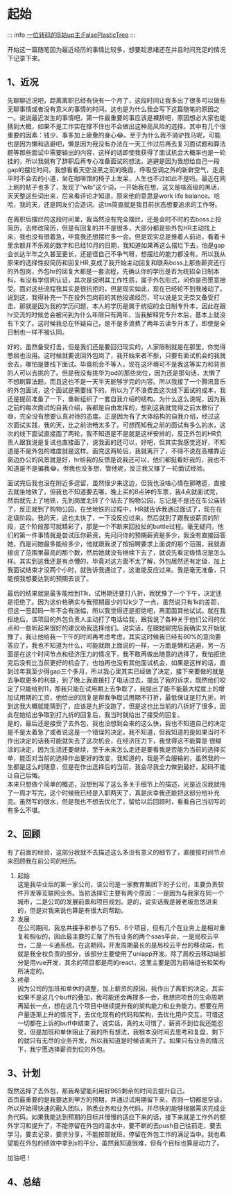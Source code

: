 # 起始

::: info
[一位转码的B站up主:FalsePlasticTree](https://space.bilibili.com/431873704/channel/seriesdetail?sid=2830099)
:::

开始这一篇随笔因为最近经历的事情比较多，想要趁思绪还在并且时间充足的情况下记录下来。

## 1、近况

先聊聊近况吧，距离离职已经有快有一个月了，这段时间让我多出了很多可以做些无聊事情或者没有意义的事情的时间。这也是为什么我会写下这篇随笔的原因之一。说说最近发生的事情吧，第一件最重要的事应该是裸辞吧，原因想必大家也能猜到大概，如果不是工作实在撑不住也不会做出这种高风险的选择。其中有几个很重要的因素：钱少、事多加上疲惫的身心😂。至于为什么我不骑驴找马呢，可能也是因为懒和逃避吧，懒是因为我没有办法在一天工作过后再去复习面试题和算法题等那些面试中需要输出的内容，这样的话即使我获得了面试机会大概率也是一轮挂的，所以我就有了辞职后再专心准备面试的想法。逃避是因为我想给自己一段gap的摆烂时间，我想看看天空没黑之前的晚霞，呼吸空调之外的新鲜空气，走走平时不会去的小道，坐在咖啡馆的椅子上发呆，人生也不过如此不是吗。最近在网上刷的帖子也多了，发现了“wlb”这个词，一开始我在想，这又是啥高级的黑话，天天整这些词出来，后来看评论才知道，原来他的意思是work life balance。哈哈，我的天，还是网友们会造词。这tm简直就是我目前状态想要追求的工作呀。

在离职后摆烂的这段时间里，我当然没有完全摆烂，还是会时不时的去boss上投简历，去修改简历，但是有回复的并不是很多，大部分都是些外包HR主动找上来，我也没有很着急，毕竟我还想摆烂多一会。但是现实总是推着人前进，看着卡里余额并不乐观的数字和已经10月的日期，我知道如果再这么摆烂下去，怕是gap会长达半年之久甚至更长，还是怪自己不争气呀，想摆烂的能力都没有。所以我从原来的选择性投简历和回复HR,变成了我开始主动回复和联系boss上那些薪资还行的外包岗，外包hr的回复大都是一套流程，先确认你的学历是否为统招全日制本科，有没有学信网认证，其次是说明其工作性质，属于外包形式，问你是否愿意接受。面对这些流程我其实是很抗拒的，但是现实如此，现在已经轮不到我被动了。说到这，我得补充一下在投外包岗前的其他投递经历，可以说是又无奈又备受打击，那就是因为我的学历问题，本人的学历是属于统招的全日制专升本，因此在跟hr交流的时候总会被问到为什么年限只有两年，当我解释完专升本后，基本上就没有下文了。这时候我总在怀疑自己，是不是多浪费了两年去读专升本了，即使是全日制也一样不被认同。

好的，虽然备受打击，但是我们还是要回归现实的，人家限制就是在那里，你觉得憋屈也没用。这时候就要说回外包岗了，我开始来者不拒，只要有面试机会的我就会去，哪怕是要线下面试。毕竟机会不等人，现在这环境可不是我这等实力和背景的人可以去挑的了。但是我没有挑华为od的那些岗位，因为还是那句话，太懒了不想刷算法题，而且这也不是一天半天能够学完的内容。所以我接了一个腾讯音乐的外包面试，这个面试是需要线下的，所以为了不浪费去这次线下面试的成本，我还是提前准备了一下，重新组织了一套自我介绍的结构。为什么这么说呢，因为我之前的每次面试的自我介绍，我都是自由发挥的，想到这我就觉得之前太敷衍了😅，完全没有想要认真对待的态度。正是因为有了大体结构的自我介绍，经过这次面试实践，我的天，比之前流畅太多了。可想而知我之前的面试有多么的水，这次的线下面试直接面了两轮，我不知道是不是就是这样安排的，反正外包的HR负责人跟我说是复试也直接面了，说我面的还可以，好吧，但其实我感觉还好，不知道是不是外包的难度就是这样。面完这两轮后，我就离开了，不得不说在高楼靠近窗边办公的风景就是好，hr给我的反馈是说我还可以，他们都挺看好我的，我也不知道是不是骗我😂。但我也没多想，管他呢，反正我又赚了一轮面试经验。

面试完后我也没在附近多逗留，虽然很少来这边，但我也没啥心情在那瞎逛，直接去就坐地铁了，但我也不知道要去哪，晚上买的8点钟的车票，我4点就面试完，然后就先上了地铁，先到岗厦北转了个站去了购物公园，忘记是不是还在车公庙转了，反正就到了购物公园，在坐地铁的过程中，HR就告诉我通过面试了，现在在定级阶段。我的天，这也太快了，一下没反应过来。然后就到了跟我谈薪资的阶段，这个阶段那可就精彩了，那是一个不断来回拉扯的battle过程。毫无疑问，他们的第一件事情就是尝试压你薪资，先问问你的预期薪资是多少，我没有直接回答她，而是问她最多能给多少，他就跟我说了按招聘要求上面说的那个范围，我就直接说了范围里最高的那个数，然后她就没有继续下去了，就说先看定级情况是怎么样。其实到这我还是有点懵的，毕竟对这方面不太了解，外包居然还有定级，加上我面试结束才没两个小时，就告诉我通过了，这谁能反应过来。我是毫无准备，只能按我想要达到的预期去谈了。

最后的结果就是最多能给到11k，试用期还要打八折，我犹豫了一个下午，决定还是拒绝了。因为这价格确实与我预期最少的12k少了一点，虽然说只有1k的差距，但这一签起码一年不会有涨幅，所以我觉得还是拒绝吧，再面面其他试试。就在我拒绝后，该项目的外包负责人主动打了电话给我，跟我说了各种关于他们公司的优点和一些听起来很好的建议劝我选择他们。说实话，在跟她聊完后我确实又开始犹豫了，我让他给我一下午的时间再考虑考虑，其实这时候我已经有80%的意向要答应了，我也不知道为什么，可能就跟上面说的一样，一方面是懒和逃避，另一方面是在这个时间节点和经济压力的情况下，我不敢再做出随意的选择了，我怕拒绝完后没有比当前更好的机会了，也怕再也没有其他面试机会，如果是这样的话，直到过年我至少得gap三个多月，所以我心里其实已经做了决定，接下来要做的就是去争取更多的利益，到了晚上我直接打了电话过去，提出了我的诉求，既然他们咬定了只能给到11，那我只能在试用期上去争取了，我提出了能不能最大程度上的增加试用期的工资，他给出的回复是帮我争取试用期不打折，最低保证是打九折。听到这我大概就能猜到了，应该是九折没跑了，但是这也比当前的八折好了很多，因此在她给出争取到打九折的回复后，我当时就给出了接受的回复。  
是的，最后还是接受了去外包，我也没想到会来的这么快，我也不知道自己的决定是不是太着急了或者说这是一个错误的决定。我不知道，但我知道的是如果当时不作出决定的话我可能就失去了这次机会，在经济压力下，我觉得这不能算是
很糊涂的决定，因为生活还要继续，至于未来怎么走还是要看我是否能为当前的选择买单，能否对当前的选择作出更好的改变，我知道的，我是不会服输的，虽然我的一生都是这么的随意，但是在作出选择后的当前，我会尽我全力做到最好，起码不能让自己后悔。  
本来只想做个简单的概述，没想到写了这么多关于细节上的描述，光是近况我就拖了一周才写完，这个时候我已经是入职两天了，真是庆幸我还能把这部分给补充完。虽然写的很水，但是我也不想去优化了，留给以后回顾时，看看自己当初写的有多么不堪。

## 2、回顾

有了前面的经验，这部分我就不去描述这么多没有意义的细节了，直接按时间节点来回顾我在前公司的经历。

1. 起始  
   这是我毕业后的第一家公司，该公司是一家教育集团下的子公司，主要负责软件开发等互联网业务。当初选择它主要有两个原因：一是因为与我家在同一个城市，二是公司的发展前景和项目规划。是的，说实话我是被老板忽悠进来的，但是对我来说也算是有很大的帮助。
2. 发展  
   在公司期间，我总共接手和参与了有5、6个项目，但有几个在业务上是相对重复和相似的，因此最主要的汇聚了所有业务的两个saas平台，一是局校云平台，二是一卡通系统。在这期间，开发周期最长的是局校云平台的移动端，也就是我全权负责的部分，该部分主要使用了uniapp开发。除了局校云移动端部分是用vue开发，其余的项目都是用的react，这里主要是因为前端组长和架构所决定的。
3. 终章  
   因为公司的加班和单休的调整，加上薪资的原因，我作出了离职的决定。其实如果不是这几个buff的叠加，我可能还会再撑多一会，我想把项目的生命周期再延长一点，想在这几个项目中继续提升我的架构能力和业务能力，想要在用户量逐渐上升的情况下，去优化现有的代码和架构，去优化用户交互，可惜这一切都在上诉的buff中结束了。说实话，真的太可惜了，薪资不到位我还能忍受，但是加班和单休阻止了我的所有想法，我根本没时间去思考和复盘，剩下的就只有无尽的业务开发，所以我知道是时候该离开了。如果只有业务的情况下，我宁愿选择薪资到位的外包。

## 3、计划

既然选择了去外包，那我希望能利用好965剩余的时间去提升自己。  
首页最重要的是我要达到甲方的预期，并通过试用期留下来，否则一切都是空谈，所以开始得快速的融入团队，熟悉业务和业务代码，并尽快的能够根据需求完成业务代码。如果我能达到预期的目标并慢慢的适应下来的话，接下来就是工作外的额外学习和提升了，不能停留在外包的温水中，要不断的去push自己往前走，要去学习，要去记录，要求分享，不能按部就班，停留在外包工作的满足当中。我也希望能在外包的绩效中拿到s的平分，虽然我知道很难，但有个目标也算是动力了。

加油吧！

## 4、总结
